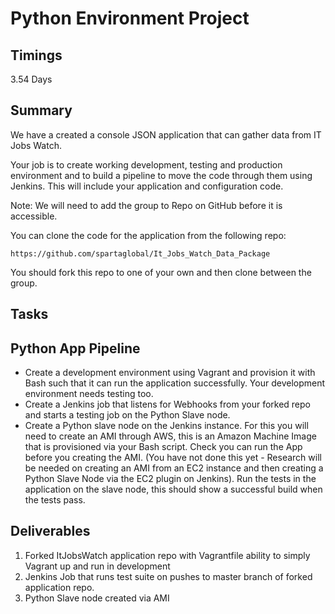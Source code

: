 # Python Environment Project
## Timings
3.54 Days


## Summary


We have a created a console JSON application that can gather data from IT Jobs Watch.


Your job is to create working development, testing and production environment and to build a pipeline to move the code through them using Jenkins. This will include your application and configuration code.



Note: We will need to add the group to Repo on GitHub before it is accessible.



You can clone the code for the application from the following repo:

```
https://github.com/spartaglobal/It_Jobs_Watch_Data_Package
```

You should fork this repo to one of your own and then clone between the group.


## Tasks


## Python App Pipeline

- Create a development environment using Vagrant and provision it with Bash such that it can run the application successfully.
	Your development environment needs testing too.
- Create a Jenkins job that listens for Webhooks from your forked repo and starts a testing job on the Python Slave node.
- Create a Python slave node on the Jenkins instance. For this you will need to create an AMI through AWS, this is an Amazon Machine Image that is provisioned via your Bash script. Check you can run the App before you creating the AMI. (You have not done this yet - Research will be needed on creating an AMI from an EC2 instance and then creating a Python Slave Node via the EC2 plugin on Jenkins).
	Run the tests in the application on the slave node, this should show a successful build when the tests pass.



## Deliverables



1. Forked ItJobsWatch application repo with Vagrantfile ability to simply Vagrant up and run in development
2. Jenkins Job that runs test suite on pushes to master branch of forked application repo.
3. Python Slave node created via AMI
